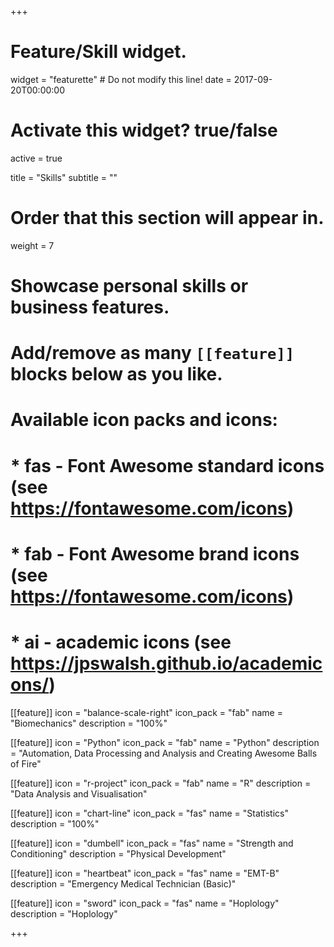 +++
# Feature/Skill widget.
widget = "featurette"  # Do not modify this line!
date = 2017-09-20T00:00:00

# Activate this widget? true/false
active = true

title = "Skills"
subtitle = ""

# Order that this section will appear in.
weight = 7

# Showcase personal skills or business features.
# 
# Add/remove as many `[[feature]]` blocks below as you like.
# 
# Available icon packs and icons:
# * fas - Font Awesome standard icons (see https://fontawesome.com/icons)
# * fab - Font Awesome brand icons (see https://fontawesome.com/icons)
# * ai - academic icons (see https://jpswalsh.github.io/academicons/)


[[feature]]
  icon = "balance-scale-right"
  icon_pack = "fab"
  name = "Biomechanics"
  description = "100%"

[[feature]]
  icon = "Python"
  icon_pack = "fab"
  name = "Python"
  description = "Automation, Data Processing and Analysis and Creating Awesome Balls of Fire"

[[feature]]
  icon = "r-project"
  icon_pack = "fab"
  name = "R"
  description = "Data Analysis and Visualisation"
  
[[feature]]
  icon = "chart-line"
  icon_pack = "fas"
  name = "Statistics"
  description = "100%"  
  
[[feature]]
  icon = "dumbell"
  icon_pack = "fas"
  name = "Strength and Conditioning"
  description = "Physical Development"

[[feature]]
  icon = "heartbeat"
  icon_pack = "fas"
  name = "EMT-B"
  description = "Emergency Medical Technician (Basic)"

[[feature]]
  icon = "sword"
  icon_pack = "fas"
  name = "Hoplology"
  description = "Hoplology"

+++
